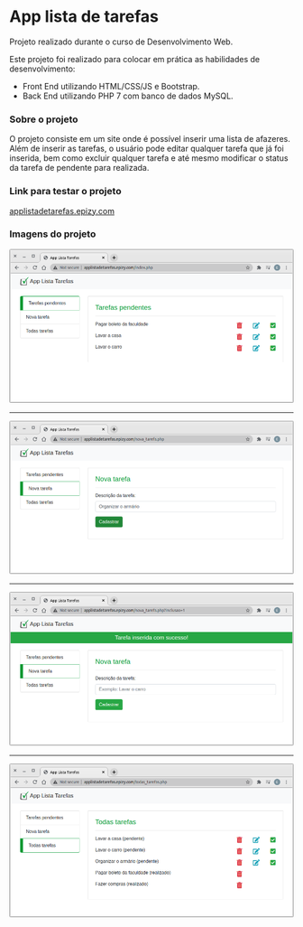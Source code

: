 <h1>App lista de tarefas</h1>
<p>Projeto realizado durante o curso de Desenvolvimento Web.</p>
<p>Este projeto foi realizado para colocar em prática as habilidades de desenvolvimento:</p>
<ul>
	<li>Front End utilizando HTML/CSS/JS e Bootstrap.</li>
	<li>Back End utilizando PHP 7 com banco de dados MySQL.</li>
</ul>
<h3>Sobre o projeto</h3>
<p>O projeto consiste em um site onde é possível inserir uma lista de afazeres. Além de inserir as tarefas, o usuário pode editar qualquer tarefa que já foi inserida, bem como excluir qualquer tarefa e até mesmo modificar o status da tarefa de pendente para realizada.</p>
<h3>Link para testar o projeto</h3>
<a href="http://applistadetarefas.epizy.com/">applistadetarefas.epizy.com</a>
<h3>Imagens do projeto</h3>
<img src="prints/tarefas_pendentes.png">
<hr>
<img src="prints/nova_tarefa.png">
<hr>
<img src="prints/nova_tarefa_2.png">
<hr>
<img src="prints/todas_tarefas.png">